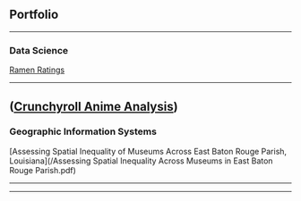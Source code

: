 ## Portfolio

---

### Data Science 

[Ramen Ratings](/Ramen.ipynb)

---
([Crunchyroll Anime Analysis](https://github.com/tylerdtheo/tylerdtheo.github.io/blob/main/Crunchyroll%20Anime%20Analysis.ipynb))
---

### Geographic Information Systems 

[Assessing Spatial Inequality of Museums Across East Baton Rouge Parish, Louisiana](/Assessing Spatial Inequality Across Museums in East Baton Rouge Parish.pdf)


---




---
<p style="font-size:11px">
